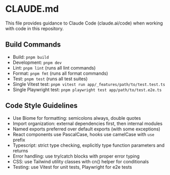 # CLAUDE.md

This file provides guidance to Claude Code (claude.ai/code) when working with code in this repository.

## Build Commands
- Build: `pnpm build`
- Development: `pnpm dev`
- Lint: `pnpm lint` (runs all lint commands)
- Format: `pnpm fmt` (runs all format commands)
- Test: `pnpm test` (runs all test suites)
- Single Vitest test: `pnpm vitest run app/_features/path/to/test.test.ts`
- Single Playwright test: `pnpm playwright test app/path/to/test.e2e.ts`

## Code Style Guidelines
- Use Biome for formatting: semicolons always, double quotes
- Import organization: external dependencies first, then internal modules
- Named exports preferred over default exports (with some exceptions)
- React components use PascalCase, hooks use camelCase with `use` prefix
- Typescript: strict type checking, explicitly type function parameters and returns
- Error handling: use try/catch blocks with proper error typing
- CSS: use Tailwind utility classes with cn() helper for conditionals
- Testing: use Vitest for unit tests, Playwright for e2e tests